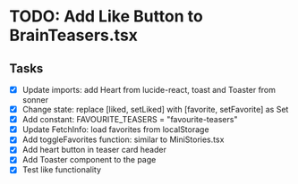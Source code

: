 # TODO: Add Like Button to BrainTeasers.tsx

## Tasks
- [x] Update imports: add Heart from lucide-react, toast and Toaster from sonner
- [x] Change state: replace [liked, setLiked] with [favorite, setFavorite] as Set<number>
- [x] Add constant: FAVOURITE_TEASERS = "favourite-teasers"
- [x] Update FetchInfo: load favorites from localStorage
- [x] Add toggleFavorites function: similar to MiniStories.tsx
- [x] Add heart button in teaser card header
- [x] Add Toaster component to the page
- [x] Test like functionality
